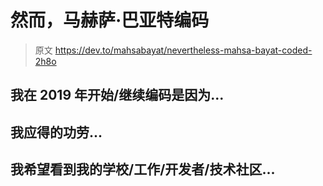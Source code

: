 # 然而，马赫萨·巴亚特编码

> 原文 https://dev.to/mahsabayat/nevertheless-mahsa-bayat-coded-2h8o

## 我在 2019 年开始/继续编码是因为...

## 我应得的功劳...

## 我希望看到我的学校/工作/开发者/技术社区...